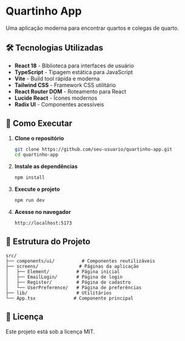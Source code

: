 # Quartinho App

Uma aplicação moderna para encontrar quartos e colegas de quarto.

## 🛠️ Tecnologias Utilizadas

- **React 18** - Biblioteca para interfaces de usuário
- **TypeScript** - Tipagem estática para JavaScript
- **Vite** - Build tool rápida e moderna
- **Tailwind CSS** - Framework CSS utilitário
- **React Router DOM** - Roteamento para React
- **Lucide React** - Ícones modernos
- **Radix UI** - Componentes acessíveis

## 🚀 Como Executar

1. **Clone o repositório**
   ```bash
   git clone https://github.com/seu-usuario/quartinho-app.git
   cd quartinho-app
   ```

2. **Instale as dependências**
   ```bash
   npm install
   ```

3. **Execute o projeto**
   ```bash
   npm run dev
   ```

4. **Acesse no navegador**
   ```
   http://localhost:5173
   ```

## 📁 Estrutura do Projeto

```
src/
├── components/ui/          # Componentes reutilizáveis
├── screens/               # Páginas da aplicação
│   ├── Element/          # Página inicial
│   ├── EmailLogin/       # Página de login
│   ├── Register/         # Página de cadastro
│   └── UserPreference/   # Página de preferências
├── lib/                  # Utilitários
└── App.tsx              # Componente principal
```

## 📄 Licença

Este projeto está sob a licença MIT.
